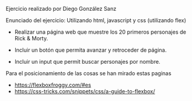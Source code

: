 Ejercicio realizado por Diego González Sanz

Enunciado del ejercicio:
Utilizando html, javascript y css (utilizando flex)

- Realizar una página web que muestre los 20 primeros personajes de Rick & Morty.

- Incluir un botón que permita avanzar y retroceder de página.

- Incluir un input que permit buscar personajes por nombre.

Para el posicionamiento de las cosas se han mirado estas paginas

- https://flexboxfroggy.com/#es
- https://css-tricks.com/snippets/css/a-guide-to-flexbox/
